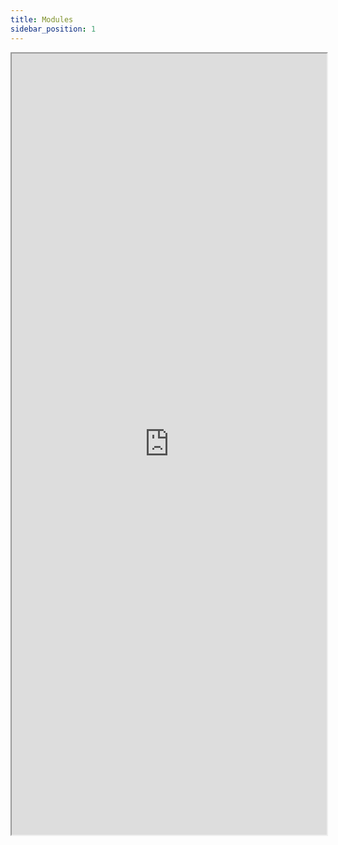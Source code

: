 ```yaml
---
title: Modules
sidebar_position: 1
---
```


<iframe id="idIframe" src="https://router-protocol.github.io/router-chain-ts-sdk/modules.html" width="100%" height="1250px"></iframe>